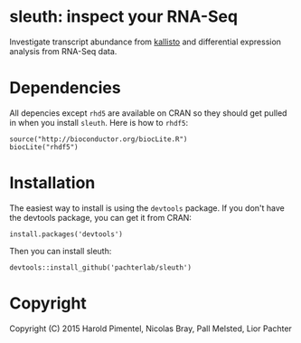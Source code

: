 # sleuth: inspect your RNA-Seq

Investigate transcript abundance from
[kallisto](https://github.com/pimentel/kallisto) and differential expression
analysis from RNA-Seq data.

# Dependencies

All depencies except `rhd5` are available on CRAN so they should get pulled in
when you install `sleuth`. Here is how to `rhdf5`:

```{r}
source("http://bioconductor.org/biocLite.R")
biocLite("rhdf5")
```

# Installation

The easiest way to install is using the `devtools` package. If you don't have
the devtools package, you can get it from CRAN:

```
install.packages('devtools')
```

Then you can install sleuth:

```
devtools::install_github('pachterlab/sleuth')
```

# Copyright

Copyright (C) 2015  Harold Pimentel, Nicolas Bray, Pall Melsted, Lior Pachter
